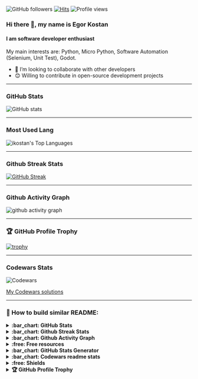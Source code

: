 ![GitHub followers](https://img.shields.io/github/followers/ikostan)
[![Hits](https://hits.seeyoufarm.com/api/count/incr/badge.svg?url=https%3A%2F%2Fgithub.com%2Fikostan%2Fhit-counter)](https://hits.seeyoufarm.com)
![Profile views](https://komarev.com/ghpvc/?username=ikostan)

### Hi there 👋, my name is Egor Kostan

#### I am software developer enthusiast

My main interests are: Python, Micro Python, Software Automation (Selenium, Unit Test), Godot.

- 👯 I’m looking to collaborate with other developers
- 😊 Willing to contribute in open-source development projects

---
###  GitHub Stats

![GitHub stats](https://github-readme-stats.vercel.app/api?username=ikostan&count_private=true&show_icons=true&theme=chartreuse-dark)

---
### Most Used Lang

![ikostan's Top Languages](https://github-readme-stats.vercel.app/api/top-langs/?username=ikostan&theme=dark&show_icons=true&hide_border=false&layout=compact)

---
### Github Streak Stats

[![GitHub Streak](https://github-readme-streak-stats-sigma-nine.vercel.app?user=ikostan&theme=ads-juicy-fresh)](https://git.io/streak-stats)

---
### Github Activity Graph

![github activity graph](https://github-readme-activity-graph.vercel.app/graph?username=ikostan&theme=chartreuse-dark)

---
### 🏆 GitHub Profile Trophy

[![trophy](https://github-profile-trophy.vercel.app/?username=ikostan&theme=matrix&row=2&column=3)](https://github.com/ryo-ma/github-profile-trophy)

---
### Codewars Stats

![Codewars](https://github.r2v.ch/codewars?user=myFirstCode&top_languages=true&theme=dark&stroke=white)

[My Codewars solutions](https://github.com/iKostanOrg/codewars)

---


### :wrench: How to build similar README:

<details>
  <summary><b>:bar_chart: GitHub Stats</b></summary>
  <br/>
   Features:

   * GitHub Stats Card
   * GitHub Extra Pins
   * Top Languages Card
   * Themes
   * Customization
   * Deploy Yourself

  Source: [GitHub Readme Stats](https://github.com/anuraghazra/github-readme-stats)
  
</details>

<details>
  <summary><b>:bar_chart: Github Streak Stats</b></summary>
  <br/>
  Display your total contributions, current streak, and longest streak on your GitHub profile README
  <br/>
  
  Source: [Github Readme Streak Stats](https://github.com/denvercoder1/github-readme-streak-stats)
  
</details>

<details>
  <summary><b>:bar_chart: Github Activity Graph</b></summary>
  <br/>
  A dynamically generated activity graph to show your GitHub activities of last 31 days.
  <br/>
  
  Source: [Github Readme Activity Graph](https://github.com/ashutosh00710/github-readme-activity-graph)
  
</details>

<details>
  <summary><b>:free: Free resources</b></summary>
  <br/>
  
  * [Free SVG icons for popular brands](https://simpleicons.org/)
  * [Shields/Badges](https://github.com/badges/shields)
  * [Complete list of github markdown emoji markup](https://gist.github.com/rxaviers/7360908)
  * [Markdown Here](https://markdown-here.com/livedemo.html)
  * [Tables Generator](https://www.tablesgenerator.com/markdown_tables#)
  * [TableConvert](https://tableconvert.com/)

</details>

<details>
  <summary><b>:bar_chart: GitHub Stats Generator</b></summary>
  <br/>
  
  * [GitHub Stats Generator](https://gh-stats-gen.vercel.app/)

</details>

<details>
  <summary><b>:bar_chart: Codewars readme stats</b></summary>
  <br/>
  
  * [GitHub Codewars readme stats](https://github.com/DiniFarb/codewars_readme_stats?tab=readme-ov-file)

</details>

<details>
  <summary><b>:free: Shields</b></summary>
  <br/>
  
  * [Concise, consistent, and legible badges](https://shields.io/)

</details>

<details>
  <summary><b>🏆 GitHub Profile Trophy</b></summary>
  
  🏆 Add dynamically generated GitHub Stat Trophies on your README
  
  Source: [GitHub Profile Trophy](https://github.com/ryo-ma/github-profile-trophy)
  
</details>

